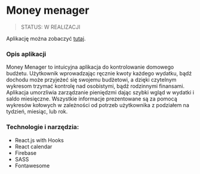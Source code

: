 # Money menager

> STATUS: W REALIZACJI

Aplikację można zobaczyć [tutaj](https://money-manager-12daf.web.app/).

### Opis aplikacji

Money Menager to intuicyjna aplikacja do kontrolowanie domowego budźetu.
Użytkownik wprowadzając ręcznie kwoty każdego wydatku, bądź dochodu może przyjeżeć się swojemu budżetowi, a dzięki czytelnym wykresom trzymać kontrolę nad osobistymi, bądź rodzinnymi finansami. Aplikacja umorzliwia zarządzanie pieniędzmi dając szybki wgląd w wydatki i saldo miesięczne. Wszystkie informacje prezentowane są za pomocą wykresów kołowych w zależności od potrzeb użytkownika z podziałem na tydzień, miesiąc, lub rok.

### Technologie i narzędzia:

- React.js with Hooks
- React calendar
- Firebase
- SASS
- Fontawesome
